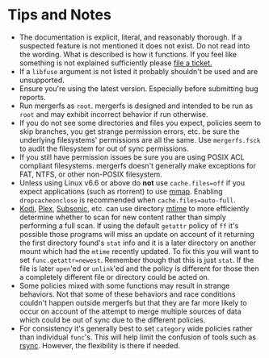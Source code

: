 # Tips and Notes

* The documentation is explicit, literal, and reasonably thorough. If
  a suspected feature is not mentioned it does not exist. Do not read
  into the wording. What is described is how it functions. If you feel
  like something is not explained sufficiently please [file a
  ticket.](https://github.com/trapexit/mergerfs/issues)
* If a `libfuse` argument is not listed it probably shouldn't be used
  and are unsupported.
* Ensure you're using the latest version. Especially before submitting
  bug reports.
* Run mergerfs as `root`. mergerfs is designed and intended to be run
  as `root` and may exhibit incorrect behavior if run otherwise.
* If you do not see some directories and files you expect, policies
  seem to skip branches, you get strange permission errors, etc. be
  sure the underlying filesystems' permissions are all the same. Use
  `mergerfs.fsck` to audit the filesystem for out of sync permissions.
* If you still have permission issues be sure you are using POSIX ACL
  compliant filesystems. mergerfs doesn't generally make exceptions
  for FAT, NTFS, or other non-POSIX filesystem.
* Unless using Linux v6.6 or above do **not** use `cache.files=off` if
  you expect applications (such as rtorrent) to use
  [mmap](http://linux.die.net/man/2/mmap). Enabling `dropcacheonclose`
  is recommended when `cache.files=auto-full`.
* [Kodi](http://kodi.tv), [Plex](http://plex.tv),
  [Subsonic](http://subsonic.org), etc. can use directory
  [mtime](http://linux.die.net/man/2/stat) to more efficiently
  determine whether to scan for new content rather than simply
  performing a full scan. If using the default `getattr` policy of
  `ff` it's possible those programs will miss an update on account of
  it returning the first directory found's `stat` info and it is a
  later directory on another mount which had the `mtime` recently
  updated. To fix this you will want to set
  `func.getattr=newest`. Remember though that this is just `stat`. If
  the file is later `open`'ed or `unlink`'ed and the policy is
  different for those then a completely different file or directory
  could be acted on.
* Some policies mixed with some functions may result in strange
  behaviors. Not that some of these behaviors and race conditions
  couldn't happen outside mergerfs but that they are far more
  likely to occur on account of the attempt to merge multiple sources
  of data which could be out of sync due to the different policies.
* For consistency it's generally best to set `category` wide policies
  rather than individual `func`'s. This will help limit the
  confusion of tools such as
  [rsync](http://linux.die.net/man/1/rsync). However, the flexibility
  is there if needed.
